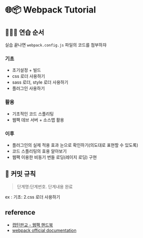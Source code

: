 # 🌐📦 Webpack Tutorial

## 🏃🏻‍♀️ 연습 순서

실습 끝나면 `webpack.config.js` 파일의 코드를 첨부하쟈

### 기초

- 초기설정 + 빌드
- css 로더 사용하기
- sass 로더, style 로더 사용하기
- 플러그인 사용하기

### 활용

- 기초적인 코드 스플리팅
- 웹팩 데브 서버 + 소스맵 활용

### 이후

- 플러그인의 실제 적용 효과 눈으로 확인하기(의도대로 표현할 수 있도록)
- 코드 스플리팅의 효용 알아보기
- 웹팩 이용한 비동기 번들 로딩(레이지 로딩) 구현

## 📝 커밋 규칙

> 단계명:단계번호. 단계내용 완료

ex : 기초: 2.css 로더 사용하기

## reference

- [캡틴판교 - 웹팩 핸드북](https://joshua1988.github.io/webpack-guide/)
- [webpack official documentation](https://webpack.js.org/)
